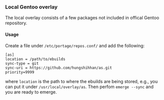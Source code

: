 ### Local Gentoo overlay

The local overlay consists of a few packages not included in offical Gentoo repository.

#### Usage

Create a file under `/etc/portage/repos.conf/` and add the following:

```
[as]
location = /path/to/ebuilds
sync-type = git
sync-uri = https://github.com/hungshihhan/as.git
priority=9999
```
where `location` is the path to where the ebuilds are being stored, e.g., you can put it under `/usr/local/overlay/as`. Then perfom `emerge --sync` and you are ready to emerge.
